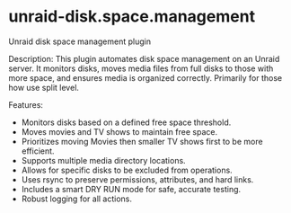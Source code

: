 # unraid-disk.space.management
Unraid disk space management plugin

Description:
This plugin automates disk space management on an Unraid server. It monitors
disks, moves media files from full disks to those with more space, and
ensures media is organized correctly. Primarily for those how use split level.

Features:
- Monitors disks based on a defined free space threshold.
- Moves movies and TV shows to maintain free space.
- Prioritizes moving Movies then smaller TV shows first to be more efficient.
- Supports multiple media directory locations.
- Allows for specific disks to be excluded from operations.
- Uses rsync to preserve permissions, attributes, and hard links.
- Includes a smart DRY RUN mode for safe, accurate testing.
- Robust logging for all actions.

